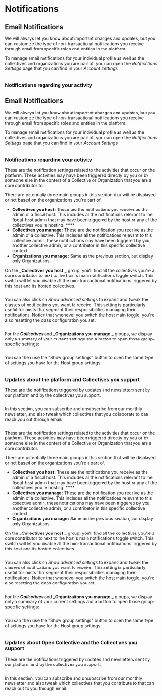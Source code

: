 # Notifications

## Email Notifications

We will always let you know about important changes and updates, but you can customize the type of non-transactional notifications you receive through email from specific roles and entities in the platform.

To manage email notifications for your individual profile as well as the collectives and organizations you are part of, you can open the _Notifications Settings_ page that you can find in your _Account Settings_:

<figure><img src="../.gitbook/assets/image (40).png" alt=""><figcaption></figcaption></figure>

### Notifications regarding your activity



## Email Notifications

We will always let you know about important changes and updates, but you can customize the type of non-transactional notifications you receive through email from specific roles and entities in the platform.

To manage email notifications for your individual profile as well as the collectives and organizations you are part of, you can open the _Notifications Settings_ page that you can find in your _Account Settings_:

<figure><img src="../.gitbook/assets/image (40).png" alt=""><figcaption></figcaption></figure>

### Notifications regarding your activity

These are the notification settings related to the activities that occur on the platform. These activities may have been triggered directly by you or by someone else in the context of a Collective or Organization that you are a core contributor to.

There are potentially three main groups in this section that will be displayed or not based on the organizations you're part of.

* **Collectives you host:** These are the notifications you receive as the admin of a fiscal host. This includes all the notifications relevant to the fiscal-host admin that may have been triggered by the host or any of the collectives you're hosting. ****&#x20;
* **Collectives you manage:** These are the notification you receive as the admin of a collective. This includes all the notifications relevant to this collective admin, these notifications may have been triggered by you, another collective admin, or a contributor in this specific collective context.
* **Organizations you manage:** Same as the previous section, but display only Organizations.

On the _**Collectives you host** _ group, you'll find all the collectives you're a core contributor to next to the host's main notifications toggle switch. This switch will let you disable all the non-transactional notifications triggered by this host and its hosted collectives.

<figure><img src="../.gitbook/assets/image (14) (1).png" alt=""><figcaption></figcaption></figure>

You can also click on _Show advanced settings_ to expand and tweak the classes of notifications you want to receive. This setting is particularly useful for hosts that segment their responsibilities managing their notifications. Notice that whenever you switch the host main toggle, you're also resetting the class configuration you set.

<figure><img src="../.gitbook/assets/image (44) (1).png" alt=""><figcaption></figcaption></figure>

For the _**Collectives**_ and _**Organizations you manage** _ groups, we display only a summary of your current settings and a button to open those group-specific settings:

<figure><img src="../.gitbook/assets/image (6) (2).png" alt=""><figcaption></figcaption></figure>

You can then use the "Show group settings" button to open the same type of settings you have for the Host group settings:

<figure><img src="../.gitbook/assets/image (12) (1).png" alt=""><figcaption></figcaption></figure>

### Updates about the platform and Collectives you support

These are the notifications triggered by updates and newsletters sent by our platform and by the collectives you support.

<figure><img src="../.gitbook/assets/image (15).png" alt=""><figcaption></figcaption></figure>

In this section, you can subscribe and unsubscribe from our monthly newsletter, and also tweak which collectives that you collaborate to can reach you out through email:

<figure><img src="../.gitbook/assets/image (54) (1).png" alt=""><figcaption></figcaption></figure>

These are the notification settings related to the activities that occur on the platform. These activities may have been triggered directly by you or by someone else in the context of a Collective or Organization that you are a core contributor.

There are potentially three main groups in this section that will be displayed or not based on the organizations you're a part of.

* **Collectives you host:** These are the notifications you receive as the admin of a fiscal host. This includes all the notifications relevant to the fiscal-host admin that may have been triggered by the host or any of the collectives you're hosting. ****&#x20;
* **Collectives you manage:** These are the notification you receive as the admin of a collective. This includes all the notifications relevant to this collective admin, these notifications may have been triggered by you, another collective admin, or a contributor in this specific collective context.
* **Organizations you manage:** Same as the previous section, but display only Organizations.

On the _**Collectives you host** _ group, you'll find all the collectives you're a core contributor to next to the host's main notifications toggle switch. This switch will let you disable all the non-transactional notifications triggered by this host and its hosted collectives.

<figure><img src="../.gitbook/assets/image (14) (1).png" alt=""><figcaption></figcaption></figure>

You can also click on _Show advanced settings_ to expand and tweak the classes of notifications you want to receive. This setting is particularly useful for hosts that segment their responsibilities managing their notifications. Notice that whenever you switch the host main toggle, you're also resetting the class configuration you set.

<figure><img src="../.gitbook/assets/image (44) (1).png" alt=""><figcaption></figcaption></figure>

For the _**Collectives**_ and _**Organizations you manage** _ groups, we display only a summary of your current settings and a button to open those group-specific settings:

<figure><img src="../.gitbook/assets/image (6) (2).png" alt=""><figcaption></figcaption></figure>

You can then use the "Show group settings" button to open the same type of settings you have for the Host group settings:

<figure><img src="../.gitbook/assets/image (12) (1).png" alt=""><figcaption></figcaption></figure>

### Updates about Open Collective and the Collectives you support

These are the notifications triggered by updates and newsletters sent by our platform and by the collectives you support.

<figure><img src="../.gitbook/assets/image (15).png" alt=""><figcaption></figcaption></figure>

In this section, you can subscribe and unsubscribe from our monthly newsletter and also tweak which collectives that you contribute to that can reach out to you through email:

<figure><img src="../.gitbook/assets/image (54) (1).png" alt=""><figcaption></figcaption></figure>
